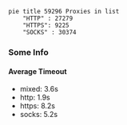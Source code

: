 
```mermaid
pie title 59296 Proxies in list
    "HTTP" : 27279
    "HTTPS": 9225
    "SOCKS" : 30374
```

### Some Info
#### Average Timeout

- mixed: 3.6s
- http: 1.9s
- https: 8.2s
- socks: 5.2s